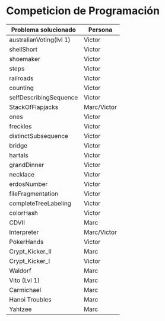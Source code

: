 # Competicion de Programación
Problema solucionado 	|	Persona
-------- 	|	 -----
australianVoting(lvl 1)	|	Victor
shellShort	|	Victor
shoemaker	|	Victor
steps	|	Victor
railroads	|	Victor
counting	|	Victor
selfDescribingSequence	|	Victor
StackOfFlapjacks	|	Marc/Victor
ones	|	Victor
freckles	|	Victor
distinctSubsequence	|	Victor
bridge	|	Victor
hartals	|	Victor
grandDinner | Victor
necklace | Victor
erdosNumber	|	Victor
fileFragmentation	|	Victor
completeTreeLabeling	|	Victor
colorHash	|	Victor
CDVII	|	Marc
Interpreter	|	Marc/Victor
PokerHands	|	Victor
Crypt_Kicker_II	|	Marc
Crypt_Kicker_I	|	Victor
Waldorf	|	Marc
Vito (Lvl 1)	|	Marc
Carmichael	|	Marc
Hanoi Troubles | Marc
Yahtzee | Marc
